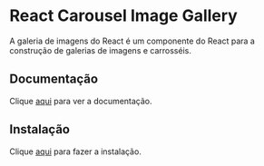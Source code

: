 # React Carousel Image Gallery

A galeria de imagens do React é um componente do React para a construção de galerias de imagens e carrosséis.

## Documentação

Clique [aqui](https://github.com/xiaolin/react-image-gallery) para ver a documentação.

## Instalação

Clique [aqui](https://www.npmjs.com/package/react-image-gallery) para fazer a instalação.